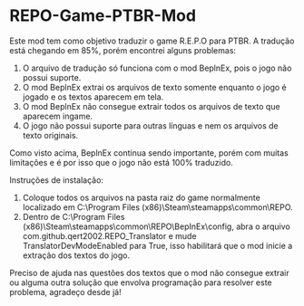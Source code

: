 # REPO-Game-PTBR-Mod

Este mod tem como objetivo traduzir o game R.E.P.O para PTBR.
A tradução está chegando em 85%, porém encontrei alguns problemas:
1. O arquivo de tradução só funciona com o mod BeplnEx, pois o jogo não possui suporte.
2. O mod BeplnEx extrai os arquivos de texto somente enquanto o jogo é jogado e os textos aparecem em tela.
3. O mod BeplnEx não consegue extrair todos os arquivos de texto que aparecem ingame.
4. O jogo não possui suporte para outras línguas e nem os arquivos de texto originais.

Como visto acima, BeplnEx continua sendo importante, porém com muitas limitações e é por isso que o jogo não está 100% traduzido.

Instruções de instalação:
1. Coloque todos os arquivos na pasta raiz do game normalmente localizado em C:\Program Files (x86)\Steam\steamapps\common\REPO.
2. Dentro de C:\Program Files (x86)\Steam\steamapps\common\REPO\BepInEx\config, abra o arquivo com.github.qert2002.REPO_Translator e mude TranslatorDevModeEnabled para True, isso habilitará que o mod inicie a extração dos textos do jogo.

Preciso de ajuda nas questões dos textos que o mod não consegue extrair ou alguma outra solução que envolva programação para resolver este problema, agradeço desde já!

